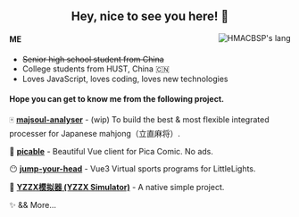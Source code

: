 <h2 align="center">Hey, nice to see you here! 👋</h2>


<!--![HMACBSP's stats](https://github-readme-stats.vercel.app/api?username=homearchbishop&show_icons=true&theme=vue&hide_title=true)-->

<img align="right" alt="HMACBSP's lang" src="https://github-readme-stats.vercel.app/api/top-langs/?username=homearchbishop&hide_title=true&layout=compact&theme=vue" />

#### ME

* ~~Senior high school student from China~~
* College students from HUST, China 🇨🇳
* Loves JavaScript, loves coding, loves new technologies

#### **Hope you can get to know me from the following project.**

🀄️ **[majsoul-analyser](https://github.com/HomeArchbishop/majsoul-analyser)** - (wip) To build the best & most flexible integrated processer for Japanese mahjong（立直麻将）.

🍑 **[picable](https://github.com/HomeArchbishop/picable)** - Beautiful Vue client for Pica Comic. No ads.

😶 **[jump-your-head](https://github.com/HomeArchbishop/jump-your-head)** - Vue3 Virtual sports programs for LittleLights.

🎲 **[YZZX模拟器 (YZZX Simulator)](https://github.com/HomeArchbishop/YZZX)** - A native simple project.

✨ && More...
